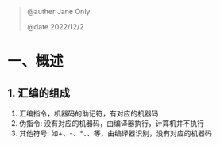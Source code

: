 > @auther Jane Only
>
> @date 2022/12/2

# 一、概述

## 1. 汇编的组成

1. 汇编指令，机器码的助记符，有对应的机器码
2. 伪指令: 没有对应的机器码，由编译器执行，计算机并不执行
3. 其他符号: 如+、-、*、、等，由编译器识别，没有对应的机器码
